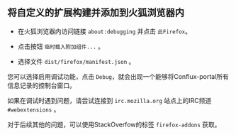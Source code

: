 ## 将自定义的扩展构建并添加到火狐浏览器内

* 在火狐浏览器内访问链接 `about:debugging` 并点击 `此Firefox`。

* 点击按钮 `临时载入附加组件...` 。

* 选择文件 `dist/firefox/manifest.json` 。

您可以选择启用调试功能，点击 `Debug`，就会出现一个能够将Conflux-portal所有信息记录的控制台窗口。

如果在调试时遇到问题，请尝试连接到 `irc.mozilla.org` 站点上的IRC频道 `#webextensions` 。

对于后续其他的问题，可以使用StackOverfow的标签 `firefox-addons` 获取。

